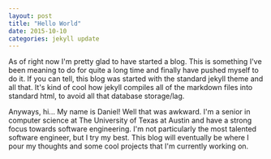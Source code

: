 ```yaml
---
layout: post
title: "Hello World"
date: 2015-10-10
categories: jekyll update
---
```


As of right now I'm pretty glad to have started a blog. This is something I've been meaning to do for quite a long time and finally have pushed myself to do it. If you can tell, this blog was started with the standard jekyll theme and all that. It's kind of cool how jekyll compiles all of the markdown files into standard html, to avoid all that database storage/lag.

Anyways, hi... My name is Daniel! Well that was awkward. I'm a senior in computer science at The University of Texas at Austin and have a strong focus towards software engineering. I'm not particularly the most talented software engineer, but I try my best. This blog will eventually be where I pour my thoughts and some cool projects that I'm currently working on.



